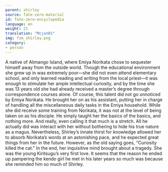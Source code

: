 ```yaml
---
parent: shirley
source: fate-zero-material
id: fate-zero-encyclopedia
language: en
weight: 21
translation: "Mcjon01"
img: fzm_shirley.png
category:
- person
---
```


A native of Alimango Island, where Emiya Norikata chose to sequester himself away from the outside world. Though the educational environment she grew up in was extremely poor—she did not even attend elementary school, and only learned reading and writing from the local priest—it was enough to stimulate her ample intellectual curiosity, and by the time she was 13 years old she had already received a master’s degree through correspondence courses alone. Of course, this talent did not go unnoticed by Emiya Norikata. He brought her on as his assistant, putting her in charge of handling all the miscellaneous daily tasks in the Emiya household.
While she did receive some training from Norikata, it was not at the level of being taken on as his disciple. He simply taught her the basics of the basics, and nothing more. And really, even calling it that much is a stretch. All he actually did was interact with her without bothering to hide his true nature as a magus. Nevertheless, Shirley’s innate thirst for knowledge allowed her to absorb Norikata’s words at an astonishing pace, and he expected great things from her in the future. However, as the old saying goes, “Curiosity killed the cat.” In the end, her inquisitive mind brought about a tragedy.
She was the young Kiritsugu’s very first love. It seems that the reason he ended up pampering the kendo girl he met in his later years so much was because she reminded him so much of Shirley.

